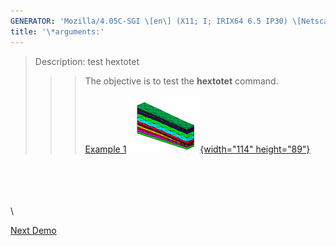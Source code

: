 ```yaml
---
GENERATOR: 'Mozilla/4.05C-SGI \[en\] (X11; I; IRIX64 6.5 IP30) \[Netscape\]'
title: '\*arguments:'
---
```


> Description: test hextotet
>
> > > The objective is to test the **hextotet** command.\
> > >  \
> > > [Example 1](description_hextet.html)
> > > [![](image/output_tet_tn.gif){width="114"
> > > height="89"}](description_hextet.html)

\
\
\
\
\

[Next Demo](../../../demos/pset/html/main_pset1.html)
